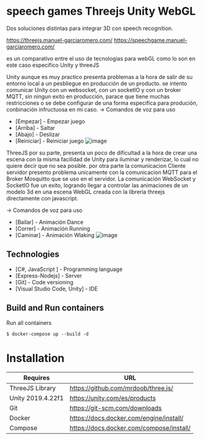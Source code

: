 # speech games Threejs Unity WebGL

Dos soluciones distintas para integrar 3D con speech recognition.

https://threejs.manuel-garciaromero.com/
https://speechgame.manuel-garciaromero.com/

es un comparativo entre el uso de tecnologias para webGL como lo son en este caso especifico Unity y threeJS

Unity aunque es muy practico presenta problemas a la hora de salir de su entorno local a un pesbliegue en producción de un producto. 
se intento comunicar Unity con un websocket, con un socketIO y con un broker MQTT, sin ningun exito en producción, parace que tiene muchas restricciones 
o se debe configurar de una forma especifica para produción, conbinación infructuosa en mi caso. 
-> Comandos de voz para uso 
* [Empezar] - Empezar juego 
* [Arriba] - Saltar 
* [Abajo] - Deslizar
* [Reiniciar] - Reiniciar juego
![image](https://user-images.githubusercontent.com/27829702/114605928-3aaad600-9c60-11eb-931b-4efdc9a8806d.png)


ThreeJS por su parte, presenta un poco de dificultad a la hora de crear una escena con la misma facilidad de Unity para iluminar y renderizar, lo cual no quiere decir que no 
sea posible. por otra parte la comunicacion Cliente servidor presento problema unicamente con la comunicacion MQTT para el Broker Mosquitto que se uso en el servidor. 
La comunicación WebSocket y SocketIO fue un exito, logrando llegar a controlar las animaciones de un modelo 3d en una escena WebGL creada con la libreria threejs directamente con javascript.

-> Comandos de voz para uso
* [Bailar] - Animación Dance
* [Correr] - Animación Running 
* [Caminar] - Animación Wlaking
![image](https://user-images.githubusercontent.com/27829702/114605948-426a7a80-9c60-11eb-9115-b2d241bb22a4.png)

## Technologies
* [C#, JavaScript ] - Programming language
* [Express-Nodejs] - Server 
* [Git] - Code versioning
* [Visual Studio Code, Unity] - IDE

## Build and Run containers
Run all containers
```
$ docker-compose up --build -d
```

# Installation


| Requires | URL |
| ------ | ------ |
| ThreeJS Library   | https://github.com/mrdoob/three.js/ |
| Unity 2019.4.22f1 | https://unity.com/es/products |
| Git | https://git-scm.com/downloads |
| Docker | https://docs.docker.com/engine/install/ |
| Compose | https://docs.docker.com/compose/install/ |
